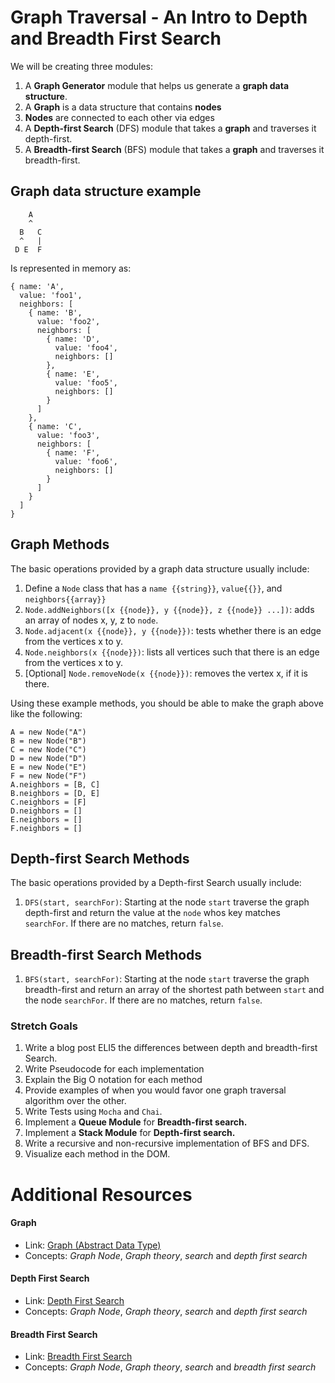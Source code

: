 # Graph Traversal - An Intro to Depth and Breadth First Search

We will be creating three modules:

1. A **Graph Generator** module that helps us generate a **graph data structure**.
  1.  A **Graph** is a data structure that contains **nodes**
  1. **Nodes** are connected to each other via edges
1. A **Depth-first Search** (DFS) module that takes a **graph** and traverses it depth-first.
1. A **Breadth-first Search** (BFS) module that takes a **graph** and traverses it breadth-first.

## Graph data structure example
        A
        ^
      B   C
      ^   |
     D E  F

Is represented in memory as:

    { name: 'A',
      value: 'foo1',
      neighbors: [
        { name: 'B',
          value: 'foo2',
          neighbors: [
            { name: 'D',
              value: 'foo4',
              neighbors: []
            },
            { name: 'E',
              value: 'foo5',
              neighbors: []
            }
          ]
        },
        { name: 'C',
          value: 'foo3',
          neighbors: [
            { name: 'F',
              value: 'foo6',
              neighbors: []
            }
          ]
        }
      ]
    }

## Graph Methods
The basic operations provided by a graph data structure usually include:

1. Define a `Node` class that has a `name {{string}}`, `value{{}}`, and `neighbors{{array}}`
1. `Node.addNeighbors([x {{node}}, y {{node}}, z {{node}} ...])`: adds an array of nodes x, y, z to `node`.
1. `Node.adjacent(x {{node}}, y {{node}})`: tests whether there is an edge from the vertices x to y.
1. `Node.neighbors(x {{node}})`: lists all vertices such that there is an edge from the vertices x to y.
1. [Optional] `Node.removeNode(x {{node}})`: removes the vertex x, if it is there.

Using these example methods, you should be able to make the graph above like the following:

    A = new Node("A")
    B = new Node("B")
    C = new Node("C")
    D = new Node("D")
    E = new Node("E")
    F = new Node("F")
    A.neighbors = [B, C]
    B.neighbors = [D, E]
    C.neighbors = [F]
    D.neighbors = []
    E.neighbors = []
    F.neighbors = []

## Depth-first Search Methods
The basic operations provided by a Depth-first Search usually include:

1. `DFS(start, searchFor)`: Starting at the node `start` traverse the graph depth-first and return the value at the `node` whos key matches `searchFor`. If there are no matches, return `false`.


## Breadth-first Search Methods
1. `BFS(start, searchFor)`: Starting at the node `start` traverse the graph breadth-first and return an array of the shortest path between `start` and the node `searchFor`. If there are no matches, return `false`.

### Stretch Goals
1. Write a blog post ELI5 the differences between depth and breadth-first Search.
  1. Write Pseudocode for each implementation
  1. Explain the Big O notation for each method
  1. Provide examples of when you would favor one graph traversal algorithm over the other.
1. Write Tests using `Mocha` and `Chai`.
1. Implement a **Queue Module** for **Breadth-first search.**
1. Implement a **Stack Module** for **Depth-first search.**
1. Write a recursive and non-recursive implementation of BFS and DFS.
1. Visualize each method in the DOM.

# Additional Resources

#### Graph
- Link: [Graph (Abstract Data Type)](https://en.wikipedia.org/wiki/Graph_(abstract_data_type))
- Concepts: *Graph Node*, *Graph theory*, *search* and *depth first search*

#### Depth First Search
- Link: [Depth First Search](https://en.wikipedia.org/wiki/Depth-first_search)
- Concepts: *Graph Node*, *Graph theory*, *search* and *depth first search*

#### Breadth First Search
- Link: [Breadth First Search](https://en.wikipedia.org/wiki/Breadth-first_search)
- Concepts: *Graph Node*, *Graph theory*, *search* and *breadth first search*
